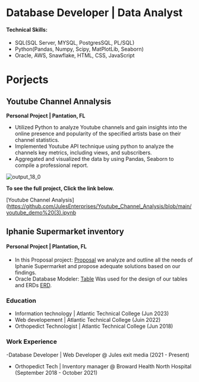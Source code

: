 # Database Developer | Data Analyst

#### Technical Skills: 
- SQL(SQL Server, MYSQL, PostgresSQL, PL/SQL)
- Python(Pandas, Numpy, Scipy, MatPlotLib, Seaborn)
- Oracle, AWS, Snawflake, HTML, CSS, JavaScript

# Porjects
## Youtube Channel Annalysis
**Personal Project | Pantation, FL**
- Utilized Python to analyze Youtube channels and gain insights into the online presence and popularity of the specified artists base on their channel statistics.
- Implemented Youtube API technique using python to analyze the channels key metrics,  including views, and subscribers.
- Aggregated and visualized the data by using Pandas, Seaborn to compile a professional report.
  
![output_18_0](https://github.com/JulesEnterprises/jules-portfolio/assets/149686001/66f45b15-e86e-4cb4-9d23-2dc10262098e)

**To see the full project, Click the link below.**

[Youtube Channel Analysis](https://github.com/JulesEnterprises/Youtube_Channel_Analysis/blob/main/youtube_demo%20(3).ipynb


## Iphanie Supermarket inventory
#### Personal Project | Plantation, FL
- In this Proposal project: [Proposal](https://github.com/JulesEnterprises/jules-portfolio/blob/main/assets/_Iphanie%20Super%20Market%20Proposal.pdf) we analyze and outline all the needs of Iphanie Supermarket and propose adequate solutions based on our findings.
- Oracle Database Modeler: [Table](https://github.com/JulesEnterprises/jules-portfolio/blob/main/assets/Table_update.png) Was used for the design of our tables and ERDs [ERD](https://github.com/JulesEnterprises/jules-portfolio/blob/main/assets/ERD_update.png).

### Education
- Information technology |  Atlantic Technical College (Jun 2023)
- Web developement | Atlantic Technical College (Juin 2022)
- Orthopedict Technologist | Atlantic Technical College (Jun 2018)

### Work Experience
-Database Developer | Web Developer @ Jules exit media (2021 - Present)
- Orthopedict Tech | Inventory manager @ Broward Health North Hospital (September 2018 - October 2021)

